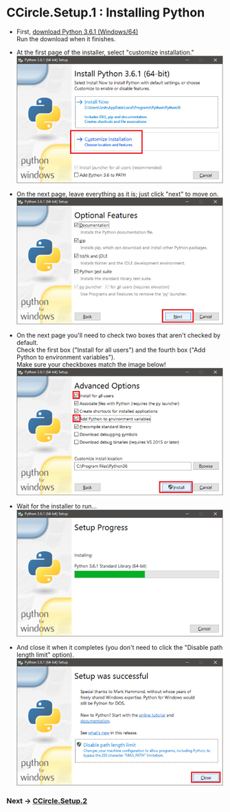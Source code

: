 # CCircle.Setup.1 : Installing Python

* First, [download Python 3.6.1 (Windows/64)](https://www.python.org/ftp/python/3.6.1/python-3.6.1-amd64.exe)  
  Run the download when it finishes.

* At the first page of the installer, select "customize installation."  
  ![pysetup01](assets/img/pysetup01.jpg)

* On the next page, leave everything as it is; just click "next" to move on.  
  ![pysetup02](assets/img/pysetup02.jpg)

* On the next page you'll need to check two boxes that aren't checked by default.  
  Check the first box ("Install for all users") and the fourth box ("Add Python to environment variables").  
  Make sure your checkboxes match the image below!  
  ![pysetup03](assets/img/pysetup03.jpg)

* Wait for the installer to run...  
  ![pysetup04](assets/img/pysetup04.jpg)

* And close it when it completes (you don't need to click the "Disable path length limit" option).  
  ![pysetup05](assets/img/pysetup05.jpg)

### Next -> [CCircle.Setup.2](setup2.html)
